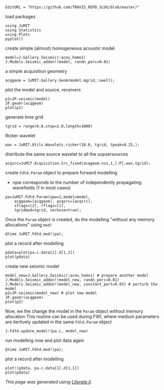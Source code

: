 ```@meta
EditURL = "https://github.com/TRAVIS_REPO_SLUG/blob/master/"
```

load packages

```@example page1
using JuMIT
using Statistics
using Plots
pyplot()
```

create simple (almost) homogeneous acoustic model

```@example page1
model=J.Gallery.Seismic(:acou_homo1)
J.Models.Seismic_addon!(model, randn_perc=0.01)
```

a simple acquisition geometry

```@example page1
acqgeom = JuMIT.Gallery.Geom(model.mgrid,:xwell);
```

plot the model and source, receivers

```@example page1
p1=JP.seismic(model)
JP.geom!(acqgeom)
plot(p1)
```

generate time grid

```@example page1
tgrid = range(0.0,stop=2.0,length=1000)
```

Ricker wavelet

```@example page1
wav = JuMIT.Utils.Wavelets.ricker(10.0, tgrid, tpeak=0.25,);
```

distribute the same source wavelet to all the supsersources

```@example page1
acqsrc=JuMIT.Acquisition.Src_fixed(acqgeom.nss,1,[:P],wav,tgrid);
```

create `Fdtd.Param` object to prepare forward modelling
* npw corresponds to the number of independently propagating wavefields (1 in most cases)

```@example page1
pa=JuMIT.Fdtd.Param(npw=1,model=model,
	acqgeom=[acqgeom], acqsrc=[acqsrc],
	sflags=[2], rflags=[1],
	tgridmod=tgrid, verbose=true);
```

Once the `Param` object is created, do the modelling "without any memory allocations" using `mod!`

```@example page1
@time JuMIT.Fdtd.mod!(pa);
```

plot a record after modelling

```@example page1
pdata=plot(pa.c.data[1].d[1,1])
plot(pdata)
```

create new seismic model

```@example page1
model_new=J.Gallery.Seismic(:acou_homo1) # prepare another model
J.Models.Seismic_addon!(model_new, randn_perc=0.01)
J.Models.Seismic_addon!(model_new, constant_pert=0.03) # perturb the model
p2=JP.seismic(model_new) # plot new model
JP.geom!(acqgeom)
plot(p2)
```

Now, we the change the model in the `Param` object without memory allocation
This routine can be used during FWI,
where medium parameters are itertively updated in the same `Fdtd.Param` object

```@example page1
J.Fdtd.update_model!(pa.c, model_new)
```

run modelling now and plot data again

```@example page1
@time JuMIT.Fdtd.mod!(pa);
```

plot a record after modelling

```@example page1
plot!(pdata, pa.c.data[1].d[1,1])
plot(pdata)
```

*This page was generated using [Literate.jl](https://github.com/fredrikekre/Literate.jl).*

